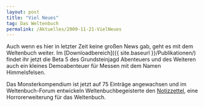 ```yaml
---
layout: post
title: "Viel Neues"
tag: Das Weltenbuch
permalink: /Aktuelles/2009-11-21-VielNeues
---
```


Auch wenn es hier in letzter Zeit keine großen News gab, geht es mit dem Weltenbuch weiter. Im [Downloadbereich]({{ site.baseurl }}/Publikationen/) findet ihr jetzt die Beta 5 des Grundsteinjagd Abenteuers und des Weiteren auch ein kleines Demoabenteuer für Messen mit dem Namen Himmelsfelsen.

Das Monsterkompendium ist jetzt auf 75 Einträge angewachsen und im Weltenbuch-Forum entwickeln Weltenbuchbegeisterte den [Notizzettel](http://tanelorn.net/index.php/topic,51318.0.html), eine Horrorerweiterung für das Weltenbuch.


